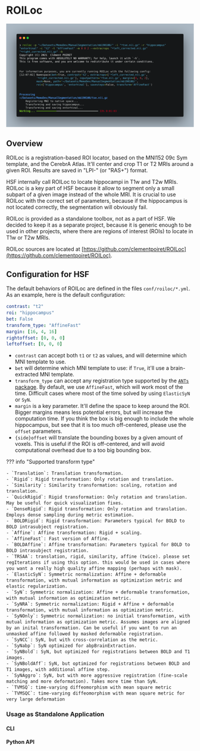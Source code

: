 # ROILoc

![ROILoc Preview](https://raw.githubusercontent.com/clementpoiret/ROILoc/main/example.png)

## Overview

ROILoc is a registration-based ROI locator, based on the MNI152 09c Sym template, and the CerebrA Atlas.
It'll center and crop T1 or T2 MRIs around a given ROI. Results are saved in "LPI-" (or "RAS+") format.

HSF internally call ROILoc to locate hippocampi in T1w and T2w MRIs. ROILoc is a key part of HSF because it
allow to segment only a small subpart of a given image instead of the whole MRI. It is crucial to use ROILoc
with the correct set of parameters, because if the hippocampus is not located correctly, the segmentation
will obviously fail.

ROILoc is provided as a standalone toolbox, not as a part of HSF. We decided to keep it as a separate project,
because it is generic enough to be used in other projects, where there are regions of interest (ROIs) to locate
in T1w or T2w MRIs.

ROILoc sources are located at [https://github.com/clementpoiret/ROILoc](https://github.com/clementpoiret/ROILoc).


## Configuration for HSF

The default behaviors of ROILoc are defined in the files `conf/roiloc/*.yml`. As an example, here is the default
configuration:

```yaml
contrast: "t2"
roi: "hippocampus"
bet: False
transform_type: "AffineFast"
margin: [16, 4, 16]
rightoffset: [0, 0, 0]
leftoffset: [0, 0, 0]
```

- `contrast` can accept both `t1` or `t2` as values, and will determine which MNI template to use.
- `bet` will determine which MNI template to use: if `True`, it'll use a brain-extracted MNI template.
- `transform_type` can accept any registration type supported by the
[`ANTs` package](https://antspyx.readthedocs.io/en/latest/registration.html). By default, we use `AffineFast`,
which will work most of the time. Difficult cases where most of the time solved by using `ElasticSyN` or `SyN`.
- `margin` is a key parameter. It'll define the space to keep around the ROI. Bigger margins means less potential
errors, but will increase the computation time. If you think the box is big enough to include the whole hippocampus,
but see that it is too much off-centered, please use the `offset` parameters.
- `{side}offset` will translate the bounding boxes by a given amount of voxels. This is useful if the ROI is off-centered,
and will avoid computational overhead due to a too big bounding box.

??? info "Supported transform type"

    - `Translation`: Translation transformation.
    - `Rigid`: Rigid transformation: Only rotation and translation.
    - `Similarity`: Similarity transformation: scaling, rotation and translation.
    - `QuickRigid`: Rigid transformation: Only rotation and translation. May be useful for quick visualization fixes.
    - `DenseRigid`: Rigid transformation: Only rotation and translation. Employs dense sampling during metric estimation.
    - `BOLDRigid`: Rigid transformation: Parameters typical for BOLD to BOLD intrasubject registration.
    - `Affine`: Affine transformation: Rigid + scaling.
    - `AffineFast`: Fast version of Affine.
    - `BOLDAffine`: Affine transformation: Parameters typical for BOLD to BOLD intrasubject registration.
    - `TRSAA`: translation, rigid, similarity, affine (twice). please set regIterations if using this option. this would be used in cases where you want a really high quality affine mapping (perhaps with mask).
    - `ElasticSyN`: Symmetric normalization: Affine + deformable transformation, with mutual information as optimization metric and elastic regularization.
    - `SyN`: Symmetric normalization: Affine + deformable transformation, with mutual information as optimization metric.
    - `SyNRA`: Symmetric normalization: Rigid + Affine + deformable transformation, with mutual information as optimization metric.
    - `SyNOnly`: Symmetric normalization: no initial transformation, with mutual information as optimization metric. Assumes images are aligned by an inital transformation. Can be useful if you want to run an unmasked affine followed by masked deformable registration.
    - `SyNCC`: SyN, but with cross-correlation as the metric.
    - `SyNabp`: SyN optimized for abpBrainExtraction.
    - `SyNBold`: SyN, but optimized for registrations between BOLD and T1 images.
    - `SyNBoldAff`: SyN, but optimized for registrations between BOLD and T1 images, with additional affine step.
    - `SyNAggro`: SyN, but with more aggressive registration (fine-scale matching and more deformation). Takes more time than SyN.
    - `TVMSQ`: time-varying diffeomorphism with mean square metric
    - `TVMSQC`: time-varying diffeomorphism with mean square metric for very large deformation


### Usage as Standalone Application

#### CLI

#### Python API
